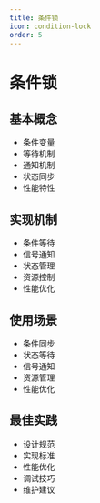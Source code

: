 ```yaml
---
title: 条件锁
icon: condition-lock
order: 5
---
```


# 条件锁

## 基本概念
- 条件变量
- 等待机制
- 通知机制
- 状态同步
- 性能特性

## 实现机制
- 条件等待
- 信号通知
- 状态管理
- 资源控制
- 性能优化

## 使用场景
- 条件同步
- 状态等待
- 信号通知
- 资源管理
- 性能优化

## 最佳实践
- 设计规范
- 实现标准
- 性能优化
- 调试技巧
- 维护建议
